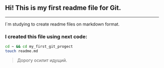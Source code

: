 ## Hi! This is my first readme file for Git.
---
I`m studying to create readme files on markdown format.

### I created this file using next code:
```bash
cd ~ && cd my_first_git_progect
touch readme.md
```


> Дорогу осилит идущий.